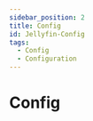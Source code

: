 ```yaml
---
sidebar_position: 2
title: Config
id: Jellyfin-Config
tags:
  - Config
  - Configuration
---
```


# Config
